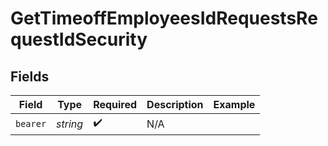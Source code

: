# GetTimeoffEmployeesIdRequestsRequestIdSecurity


## Fields

| Field              | Type               | Required           | Description        | Example            |
| ------------------ | ------------------ | ------------------ | ------------------ | ------------------ |
| `bearer`           | *string*           | :heavy_check_mark: | N/A                |                    |